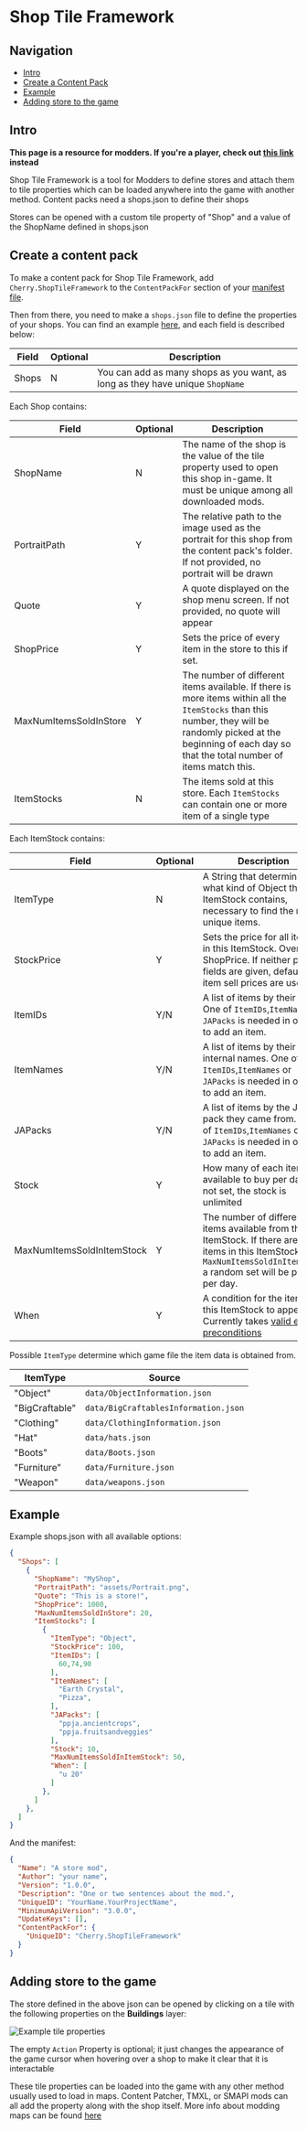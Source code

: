 # Shop Tile Framework

## Navigation
- [Intro](#intro)
- [Create a Content Pack](#create-a-content-pack)
- [Example](#example)
- [Adding store to the game](#adding-store-to-the-game)

## Intro

**This page is a resource for modders. If you're a player, check out [this link](https://www.nexusmods.com/stardewvalley/mods/5005) instead**

Shop Tile Framework is a tool for Modders to define stores and attach them to tile properties which can be loaded anywhere into the game with another method. Content packs need a shops.json to define their shops

Stores can be opened with a custom tile property of "Shop" and a value of the ShopName defined in shops.json

## Create a content pack
To make a content pack for Shop Tile Framework, add `Cherry.ShopTileFramework` to the `ContentPackFor` section of your [manifest file](https://stardewvalleywiki.com/Modding:Modder_Guide/APIs/Manifest).

Then from there, you need to make a `shops.json` file to define the properties of your shops. You can find an example [here](#adding-store-to-the-game), and each field is described below:

Field | Optional | Description
------------ | ------------- | -------------
Shops | N | You can add as many shops as you want, as long as they have unique `ShopName` 

Each Shop contains:

Field | Optional | Description
------------ | ------------- | -------------
ShopName | N | The name of the shop is the value of the tile property used to open this shop in-game. It must be unique among all downloaded mods.
PortraitPath | Y | The relative path to the image used as the portrait for this shop from the content pack's folder. If not provided, no portrait will be drawn
Quote | Y | A quote displayed on the shop menu screen. If not provided, no quote will appear
ShopPrice | Y | Sets the price of every item in the store to this if set.
MaxNumItemsSoldInStore | Y | The number of different items available. If there is more items within all the `ItemStocks` than this number, they will be randomly picked at the beginning of each day so that the total number of items match this.
ItemStocks | N | The items sold at this store. Each `ItemStocks` can contain one or more item of a single type


Each ItemStock contains:

Field | Optional | Description
------------ | ------------- | -------------
ItemType | N |  A String that determines what kind of Object this ItemStock contains, necessary to find the right unique items.
StockPrice | Y | Sets the price for all items in this ItemStock. Overrides ShopPrice. If neither price fields are given, default item sell prices are used
ItemIDs | Y/N | A list of items by their IDS. One of `ItemIDs`,`ItemNames` or `JAPacks` is needed in order to add an item.
ItemNames | Y/N | A list of items by their internal names. One of `ItemIDs`,`ItemNames` or `JAPacks` is needed in order to add an item.
JAPacks | Y/N | A list of items by the JA pack they came from. One of `ItemIDs`,`ItemNames` or `JAPacks` is needed in order to add an item.
Stock | Y | How many of each item is available to buy per day. If not set, the stock is unlimited
MaxNumItemsSoldInItemStock | Y | The number of different items available from this ItemStock. If there are more items in this ItemStock than `MaxNumItemsSoldInItemStock` a random set will be picked per day.
When | Y | A condition for the items in this ItemStock to appear. Currently takes [valid event preconditions](https://stardewvalleywiki.com/Modding:Event_data#Event_preconditions)

Possible `ItemType` determine which game file the item data is obtained from.

ItemType | Source
------------ | -------------
"Object" | `data/ObjectInformation.json`
"BigCraftable" | `data/BigCraftablesInformation.json`
"Clothing" | `data/ClothingInformation.json`
"Hat" | `data/hats.json`
"Boots" | `data/Boots.json`
"Furniture" | `data/Furniture.json`
"Weapon" | `data/weapons.json`

## Example
Example shops.json with all available options:
```json
{
  "Shops": [
    {
      "ShopName": "MyShop",
      "PortraitPath": "assets/Portrait.png",
      "Quote": "This is a store!",
      "ShopPrice": 1000,
      "MaxNumItemsSoldInStore": 20,
      "ItemStocks": [
		{
          "ItemType": "Object",
          "StockPrice": 100,
          "ItemIDs": [
            60,74,90
          ],
          "ItemNames": [
			"Earth Crystal",
			"Pizza",
          ],
		  "JAPacks": [
			"ppja.ancientcrops",
			"ppja.fruitsandveggies"
          ],
          "Stock": 10,
          "MaxNumItemsSoldInItemStock": 50,
          "When": [
          	"u 20"
          ]
        },
      ]
    },
  ]
}
```

And the manifest:
```json
{
  "Name": "A store mod",
  "Author": "your name",
  "Version": "1.0.0",
  "Description": "One or two sentences about the mod.",
  "UniqueID": "YourName.YourProjectName",
  "MinimumApiVersion": "3.0.0",
  "UpdateKeys": [],
  "ContentPackFor": {
    "UniqueID": "Cherry.ShopTileFramework"
  }
}
```

## Adding store to the game

The store defined in the above json can be opened by clicking on a tile with the following properties on the **Buildings** layer:

![Example tile properties](https://media.discordapp.net/attachments/305520470114172928/659874803498614795/unknown.png)

The empty `Action` Property is optional; it just changes the appearance of the game cursor when hovering over a shop to make it clear that it is interactable

These tile properties can be loaded into the game with any other method usually used to load in maps. Content Patcher, TMXL, or SMAPI mods can all add the property along with the shop itself. More info about modding maps can be found [here](https://stardewvalleywiki.com/Modding:Maps)
